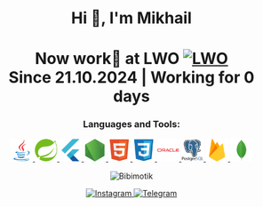 <h1 align="center">Hi 👋, I'm Mikhail</h1>
<h1 align="center">Now work💼 at LWO 
  <a href="https://lwo.by" target="_blank"> <img src="https://firebasestorage.googleapis.com/v0/b/project-486c6.firebasestorage.app/o/lwo-logo.png?alt=media&token=89d6c1b2-0c82-4ada-8f4e-033e99ac1947" alt="LWO" width="40" height="40"/> </a> 
  <br>Since 21.10.2024 | Working for <span id="work-duration">0 days</span>
</h1>
<h3 align="center">Languages and Tools:</h3>
<p align="center"> 
  <a href="https://www.java.com" target="_blank"> <img src="https://raw.githubusercontent.com/devicons/devicon/master/icons/java/java-original.svg" alt="java" width="40" height="40"/> </a> 
  <a href="https://www.spring.com" target="_blank"> <img src="https://raw.githubusercontent.com/devicons/devicon/master/icons/spring/spring-original.svg" alt="spring" width="40" height="40"/> </a> 
  <a href="https://flutter.dev" target="_blank"> <img src="https://raw.githubusercontent.com/devicons/devicon/master/icons/flutter/flutter-original.svg" alt="flutter" width="40" height="40"/> </a> 
  <a href="https://nodejs.org" target="_blank"> <img src="https://raw.githubusercontent.com/devicons/devicon/master/icons/nodejs/nodejs-original.svg" alt="nodejs" width="40" height="40"/> </a> 
  <a href="https://www.w3.org/html/" target="_blank"> <img src="https://raw.githubusercontent.com/devicons/devicon/master/icons/html5/html5-original.svg" alt="html5" width="40" height="40"/> </a> 
  <a href="https://www.w3schools.com/css/" target="_blank"> <img src="https://raw.githubusercontent.com/devicons/devicon/master/icons/css3/css3-original.svg" alt="css3" width="40" height="40"/> </a> 
  <a href="https://www.oracle.com" target="_blank"> <img src="https://raw.githubusercontent.com/devicons/devicon/master/icons/oracle/oracle-original.svg" alt="oracle" width="40" height="40"/> </a> 
  <a href="https://www.postgresql.org" target="_blank"> <img src="https://raw.githubusercontent.com/devicons/devicon/master/icons/postgresql/postgresql-original-wordmark.svg" alt="postgresql" width="40" height="40"/> </a> 
  <a href="https://firebase.google.com/" target="_blank"> <img src="https://raw.githubusercontent.com/devicons/devicon/master/icons/firebase/firebase-original.svg" alt="firebase" width="40" height="40"/> </a> 
  <a href="https://www.mongodb.com/" target="_blank"> <img src="https://raw.githubusercontent.com/devicons/devicon/master/icons/mongodb/mongodb-original.svg" alt="html5" width="40" height="40"/> </a> 
</p>

<p align="center">
  <img align="center" src="https://github-readme-stats.vercel.app/api/top-langs/?username=Bibimotik&layout=donut&theme=radical" alt="Bibimotik" />
</p>
<div align="center" id="badges">
  <a align="center" href="https://www.instagram.com/bibim0tik/">
    <img src="https://img.shields.io/badge/Instagram-orange?style=for-the-badge&logo=instagram&logoColor=white" alt="Instagram"/>
  </a>
  <a align="center" href="https://t.me/bibimotik">
    <img src="https://img.shields.io/badge/Telegram-blue?style=for-the-badge&logo=telegram&logoColor=white" alt="Telegram"/>
  </a>
</div>

<script>
  function updateWorkDuration() {
    const startDate = new Date('2024-10-21');
    const currentDate = new Date();
    
    const diffTime = currentDate - startDate;
    const diffDays = Math.floor(diffTime / (1000 * 60 * 60 * 24));
    
    const months = Math.floor(diffDays / 30.44);
    const days = Math.floor(diffDays % 30.44);
    
    document.getElementById('work-duration').textContent = 
      `${months} months ${days} days`;
  }
  
  updateWorkDuration();
  // Обновляем каждые 24 часа
  setInterval(updateWorkDuration, 86400000);
</script>
